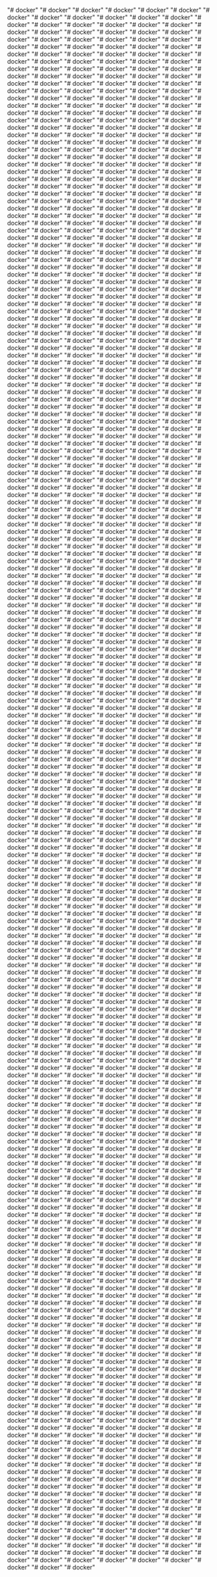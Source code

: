 "# docker" 
"# docker" 
"# docker" 
"# docker" 
"# docker" 
"# docker" 
"# docker" 
"# docker" 
"# docker" 
"# docker" 
"# docker" 
"# docker" 
"# docker" 
"# docker" 
"# docker" 
"# docker" 
"# docker" 
"# docker" 
"# docker" 
"# docker" 
"# docker" 
"# docker" 
"# docker" 
"# docker" 
"# docker" 
"# docker" 
"# docker" 
"# docker" 
"# docker" 
"# docker" 
"# docker" 
"# docker" 
"# docker" 
"# docker" 
"# docker" 
"# docker" 
"# docker" 
"# docker" 
"# docker" 
"# docker" 
"# docker" 
"# docker" 
"# docker" 
"# docker" 
"# docker" 
"# docker" 
"# docker" 
"# docker" 
"# docker" 
"# docker" 
"# docker" 
"# docker" 
"# docker" 
"# docker" 
"# docker" 
"# docker" 
"# docker" 
"# docker" 
"# docker" 
"# docker" 
"# docker" 
"# docker" 
"# docker" 
"# docker" 
"# docker" 
"# docker" 
"# docker" 
"# docker" 
"# docker" 
"# docker" 
"# docker" 
"# docker" 
"# docker" 
"# docker" 
"# docker" 
"# docker" 
"# docker" 
"# docker" 
"# docker" 
"# docker" 
"# docker" 
"# docker" 
"# docker" 
"# docker" 
"# docker" 
"# docker" 
"# docker" 
"# docker" 
"# docker" 
"# docker" 
"# docker" 
"# docker" 
"# docker" 
"# docker" 
"# docker" 
"# docker" 
"# docker" 
"# docker" 
"# docker" 
"# docker" 
"# docker" 
"# docker" 
"# docker" 
"# docker" 
"# docker" 
"# docker" 
"# docker" 
"# docker" 
"# docker" 
"# docker" 
"# docker" 
"# docker" 
"# docker" 
"# docker" 
"# docker" 
"# docker" 
"# docker" 
"# docker" 
"# docker" 
"# docker" 
"# docker" 
"# docker" 
"# docker" 
"# docker" 
"# docker" 
"# docker" 
"# docker" 
"# docker" 
"# docker" 
"# docker" 
"# docker" 
"# docker" 
"# docker" 
"# docker" 
"# docker" 
"# docker" 
"# docker" 
"# docker" 
"# docker" 
"# docker" 
"# docker" 
"# docker" 
"# docker" 
"# docker" 
"# docker" 
"# docker" 
"# docker" 
"# docker" 
"# docker" 
"# docker" 
"# docker" 
"# docker" 
"# docker" 
"# docker" 
"# docker" 
"# docker" 
"# docker" 
"# docker" 
"# docker" 
"# docker" 
"# docker" 
"# docker" 
"# docker" 
"# docker" 
"# docker" 
"# docker" 
"# docker" 
"# docker" 
"# docker" 
"# docker" 
"# docker" 
"# docker" 
"# docker" 
"# docker" 
"# docker" 
"# docker" 
"# docker" 
"# docker" 
"# docker" 
"# docker" 
"# docker" 
"# docker" 
"# docker" 
"# docker" 
"# docker" 
"# docker" 
"# docker" 
"# docker" 
"# docker" 
"# docker" 
"# docker" 
"# docker" 
"# docker" 
"# docker" 
"# docker" 
"# docker" 
"# docker" 
"# docker" 
"# docker" 
"# docker" 
"# docker" 
"# docker" 
"# docker" 
"# docker" 
"# docker" 
"# docker" 
"# docker" 
"# docker" 
"# docker" 
"# docker" 
"# docker" 
"# docker" 
"# docker" 
"# docker" 
"# docker" 
"# docker" 
"# docker" 
"# docker" 
"# docker" 
"# docker" 
"# docker" 
"# docker" 
"# docker" 
"# docker" 
"# docker" 
"# docker" 
"# docker" 
"# docker" 
"# docker" 
"# docker" 
"# docker" 
"# docker" 
"# docker" 
"# docker" 
"# docker" 
"# docker" 
"# docker" 
"# docker" 
"# docker" 
"# docker" 
"# docker" 
"# docker" 
"# docker" 
"# docker" 
"# docker" 
"# docker" 
"# docker" 
"# docker" 
"# docker" 
"# docker" 
"# docker" 
"# docker" 
"# docker" 
"# docker" 
"# docker" 
"# docker" 
"# docker" 
"# docker" 
"# docker" 
"# docker" 
"# docker" 
"# docker" 
"# docker" 
"# docker" 
"# docker" 
"# docker" 
"# docker" 
"# docker" 
"# docker" 
"# docker" 
"# docker" 
"# docker" 
"# docker" 
"# docker" 
"# docker" 
"# docker" 
"# docker" 
"# docker" 
"# docker" 
"# docker" 
"# docker" 
"# docker" 
"# docker" 
"# docker" 
"# docker" 
"# docker" 
"# docker" 
"# docker" 
"# docker" 
"# docker" 
"# docker" 
"# docker" 
"# docker" 
"# docker" 
"# docker" 
"# docker" 
"# docker" 
"# docker" 
"# docker" 
"# docker" 
"# docker" 
"# docker" 
"# docker" 
"# docker" 
"# docker" 
"# docker" 
"# docker" 
"# docker" 
"# docker" 
"# docker" 
"# docker" 
"# docker" 
"# docker" 
"# docker" 
"# docker" 
"# docker" 
"# docker" 
"# docker" 
"# docker" 
"# docker" 
"# docker" 
"# docker" 
"# docker" 
"# docker" 
"# docker" 
"# docker" 
"# docker" 
"# docker" 
"# docker" 
"# docker" 
"# docker" 
"# docker" 
"# docker" 
"# docker" 
"# docker" 
"# docker" 
"# docker" 
"# docker" 
"# docker" 
"# docker" 
"# docker" 
"# docker" 
"# docker" 
"# docker" 
"# docker" 
"# docker" 
"# docker" 
"# docker" 
"# docker" 
"# docker" 
"# docker" 
"# docker" 
"# docker" 
"# docker" 
"# docker" 
"# docker" 
"# docker" 
"# docker" 
"# docker" 
"# docker" 
"# docker" 
"# docker" 
"# docker" 
"# docker" 
"# docker" 
"# docker" 
"# docker" 
"# docker" 
"# docker" 
"# docker" 
"# docker" 
"# docker" 
"# docker" 
"# docker" 
"# docker" 
"# docker" 
"# docker" 
"# docker" 
"# docker" 
"# docker" 
"# docker" 
"# docker" 
"# docker" 
"# docker" 
"# docker" 
"# docker" 
"# docker" 
"# docker" 
"# docker" 
"# docker" 
"# docker" 
"# docker" 
"# docker" 
"# docker" 
"# docker" 
"# docker" 
"# docker" 
"# docker" 
"# docker" 
"# docker" 
"# docker" 
"# docker" 
"# docker" 
"# docker" 
"# docker" 
"# docker" 
"# docker" 
"# docker" 
"# docker" 
"# docker" 
"# docker" 
"# docker" 
"# docker" 
"# docker" 
"# docker" 
"# docker" 
"# docker" 
"# docker" 
"# docker" 
"# docker" 
"# docker" 
"# docker" 
"# docker" 
"# docker" 
"# docker" 
"# docker" 
"# docker" 
"# docker" 
"# docker" 
"# docker" 
"# docker" 
"# docker" 
"# docker" 
"# docker" 
"# docker" 
"# docker" 
"# docker" 
"# docker" 
"# docker" 
"# docker" 
"# docker" 
"# docker" 
"# docker" 
"# docker" 
"# docker" 
"# docker" 
"# docker" 
"# docker" 
"# docker" 
"# docker" 
"# docker" 
"# docker" 
"# docker" 
"# docker" 
"# docker" 
"# docker" 
"# docker" 
"# docker" 
"# docker" 
"# docker" 
"# docker" 
"# docker" 
"# docker" 
"# docker" 
"# docker" 
"# docker" 
"# docker" 
"# docker" 
"# docker" 
"# docker" 
"# docker" 
"# docker" 
"# docker" 
"# docker" 
"# docker" 
"# docker" 
"# docker" 
"# docker" 
"# docker" 
"# docker" 
"# docker" 
"# docker" 
"# docker" 
"# docker" 
"# docker" 
"# docker" 
"# docker" 
"# docker" 
"# docker" 
"# docker" 
"# docker" 
"# docker" 
"# docker" 
"# docker" 
"# docker" 
"# docker" 
"# docker" 
"# docker" 
"# docker" 
"# docker" 
"# docker" 
"# docker" 
"# docker" 
"# docker" 
"# docker" 
"# docker" 
"# docker" 
"# docker" 
"# docker" 
"# docker" 
"# docker" 
"# docker" 
"# docker" 
"# docker" 
"# docker" 
"# docker" 
"# docker" 
"# docker" 
"# docker" 
"# docker" 
"# docker" 
"# docker" 
"# docker" 
"# docker" 
"# docker" 
"# docker" 
"# docker" 
"# docker" 
"# docker" 
"# docker" 
"# docker" 
"# docker" 
"# docker" 
"# docker" 
"# docker" 
"# docker" 
"# docker" 
"# docker" 
"# docker" 
"# docker" 
"# docker" 
"# docker" 
"# docker" 
"# docker" 
"# docker" 
"# docker" 
"# docker" 
"# docker" 
"# docker" 
"# docker" 
"# docker" 
"# docker" 
"# docker" 
"# docker" 
"# docker" 
"# docker" 
"# docker" 
"# docker" 
"# docker" 
"# docker" 
"# docker" 
"# docker" 
"# docker" 
"# docker" 
"# docker" 
"# docker" 
"# docker" 
"# docker" 
"# docker" 
"# docker" 
"# docker" 
"# docker" 
"# docker" 
"# docker" 
"# docker" 
"# docker" 
"# docker" 
"# docker" 
"# docker" 
"# docker" 
"# docker" 
"# docker" 
"# docker" 
"# docker" 
"# docker" 
"# docker" 
"# docker" 
"# docker" 
"# docker" 
"# docker" 
"# docker" 
"# docker" 
"# docker" 
"# docker" 
"# docker" 
"# docker" 
"# docker" 
"# docker" 
"# docker" 
"# docker" 
"# docker" 
"# docker" 
"# docker" 
"# docker" 
"# docker" 
"# docker" 
"# docker" 
"# docker" 
"# docker" 
"# docker" 
"# docker" 
"# docker" 
"# docker" 
"# docker" 
"# docker" 
"# docker" 
"# docker" 
"# docker" 
"# docker" 
"# docker" 
"# docker" 
"# docker" 
"# docker" 
"# docker" 
"# docker" 
"# docker" 
"# docker" 
"# docker" 
"# docker" 
"# docker" 
"# docker" 
"# docker" 
"# docker" 
"# docker" 
"# docker" 
"# docker" 
"# docker" 
"# docker" 
"# docker" 
"# docker" 
"# docker" 
"# docker" 
"# docker" 
"# docker" 
"# docker" 
"# docker" 
"# docker" 
"# docker" 
"# docker" 
"# docker" 
"# docker" 
"# docker" 
"# docker" 
"# docker" 
"# docker" 
"# docker" 
"# docker" 
"# docker" 
"# docker" 
"# docker" 
"# docker" 
"# docker" 
"# docker" 
"# docker" 
"# docker" 
"# docker" 
"# docker" 
"# docker" 
"# docker" 
"# docker" 
"# docker" 
"# docker" 
"# docker" 
"# docker" 
"# docker" 
"# docker" 
"# docker" 
"# docker" 
"# docker" 
"# docker" 
"# docker" 
"# docker" 
"# docker" 
"# docker" 
"# docker" 
"# docker" 
"# docker" 
"# docker" 
"# docker" 
"# docker" 
"# docker" 
"# docker" 
"# docker" 
"# docker" 
"# docker" 
"# docker" 
"# docker" 
"# docker" 
"# docker" 
"# docker" 
"# docker" 
"# docker" 
"# docker" 
"# docker" 
"# docker" 
"# docker" 
"# docker" 
"# docker" 
"# docker" 
"# docker" 
"# docker" 
"# docker" 
"# docker" 
"# docker" 
"# docker" 
"# docker" 
"# docker" 
"# docker" 
"# docker" 
"# docker" 
"# docker" 
"# docker" 
"# docker" 
"# docker" 
"# docker" 
"# docker" 
"# docker" 
"# docker" 
"# docker" 
"# docker" 
"# docker" 
"# docker" 
"# docker" 
"# docker" 
"# docker" 
"# docker" 
"# docker" 
"# docker" 
"# docker" 
"# docker" 
"# docker" 
"# docker" 
"# docker" 
"# docker" 
"# docker" 
"# docker" 
"# docker" 
"# docker" 
"# docker" 
"# docker" 
"# docker" 
"# docker" 
"# docker" 
"# docker" 
"# docker" 
"# docker" 
"# docker" 
"# docker" 
"# docker" 
"# docker" 
"# docker" 
"# docker" 
"# docker" 
"# docker" 
"# docker" 
"# docker" 
"# docker" 
"# docker" 
"# docker" 
"# docker" 
"# docker" 
"# docker" 
"# docker" 
"# docker" 
"# docker" 
"# docker" 
"# docker" 
"# docker" 
"# docker" 
"# docker" 
"# docker" 
"# docker" 
"# docker" 
"# docker" 
"# docker" 
"# docker" 
"# docker" 
"# docker" 
"# docker" 
"# docker" 
"# docker" 
"# docker" 
"# docker" 
"# docker" 
"# docker" 
"# docker" 
"# docker" 
"# docker" 
"# docker" 
"# docker" 
"# docker" 
"# docker" 
"# docker" 
"# docker" 
"# docker" 
"# docker" 
"# docker" 
"# docker" 
"# docker" 
"# docker" 
"# docker" 
"# docker" 
"# docker" 
"# docker" 
"# docker" 
"# docker" 
"# docker" 
"# docker" 
"# docker" 
"# docker" 
"# docker" 
"# docker" 
"# docker" 
"# docker" 
"# docker" 
"# docker" 
"# docker" 
"# docker" 
"# docker" 
"# docker" 
"# docker" 
"# docker" 
"# docker" 
"# docker" 
"# docker" 
"# docker" 
"# docker" 
"# docker" 
"# docker" 
"# docker" 
"# docker" 
"# docker" 
"# docker" 
"# docker" 
"# docker" 
"# docker" 
"# docker" 
"# docker" 
"# docker" 
"# docker" 
"# docker" 
"# docker" 
"# docker" 
"# docker" 
"# docker" 
"# docker" 
"# docker" 
"# docker" 
"# docker" 
"# docker" 
"# docker" 
"# docker" 
"# docker" 
"# docker" 
"# docker" 
"# docker" 
"# docker" 
"# docker" 
"# docker" 
"# docker" 
"# docker" 
"# docker" 
"# docker" 
"# docker" 
"# docker" 
"# docker" 
"# docker" 
"# docker" 
"# docker" 
"# docker" 
"# docker" 
"# docker" 
"# docker" 
"# docker" 
"# docker" 
"# docker" 
"# docker" 
"# docker" 
"# docker" 
"# docker" 
"# docker" 
"# docker" 
"# docker" 
"# docker" 
"# docker" 
"# docker" 
"# docker" 
"# docker" 
"# docker" 
"# docker" 
"# docker" 
"# docker" 
"# docker" 
"# docker" 
"# docker" 
"# docker" 
"# docker" 
"# docker" 
"# docker" 
"# docker" 
"# docker" 
"# docker" 
"# docker" 
"# docker" 
"# docker" 
"# docker" 
"# docker" 
"# docker" 
"# docker" 
"# docker" 
"# docker" 
"# docker" 
"# docker" 
"# docker" 
"# docker" 
"# docker" 
"# docker" 
"# docker" 
"# docker" 
"# docker" 
"# docker" 
"# docker" 
"# docker" 
"# docker" 
"# docker" 
"# docker" 
"# docker" 
"# docker" 
"# docker" 
"# docker" 
"# docker" 
"# docker" 
"# docker" 
"# docker" 
"# docker" 
"# docker" 
"# docker" 
"# docker" 
"# docker" 
"# docker" 
"# docker" 
"# docker" 
"# docker" 
"# docker" 
"# docker" 
"# docker" 
"# docker" 
"# docker" 
"# docker" 
"# docker" 
"# docker" 
"# docker" 
"# docker" 
"# docker" 
"# docker" 
"# docker" 
"# docker" 
"# docker" 
"# docker" 
"# docker" 
"# docker" 
"# docker" 
"# docker" 
"# docker" 
"# docker" 
"# docker" 
"# docker" 
"# docker" 
"# docker" 
"# docker" 
"# docker" 
"# docker" 
"# docker" 
"# docker" 
"# docker" 
"# docker" 
"# docker" 
"# docker" 
"# docker" 
"# docker" 
"# docker" 
"# docker" 
"# docker" 
"# docker" 
"# docker" 
"# docker" 
"# docker" 
"# docker" 
"# docker" 
"# docker" 
"# docker" 
"# docker" 
"# docker" 
"# docker" 
"# docker" 
"# docker" 
"# docker" 
"# docker" 
"# docker" 
"# docker" 
"# docker" 
"# docker" 
"# docker" 
"# docker" 
"# docker" 
"# docker" 
"# docker" 
"# docker" 
"# docker" 
"# docker" 
"# docker" 
"# docker" 
"# docker" 
"# docker" 
"# docker" 
"# docker" 
"# docker" 
"# docker" 
"# docker" 
"# docker" 
"# docker" 
"# docker" 
"# docker" 
"# docker" 
"# docker" 
"# docker" 
"# docker" 
"# docker" 
"# docker" 
"# docker" 
"# docker" 
"# docker" 
"# docker" 
"# docker" 
"# docker" 
"# docker" 
"# docker" 
"# docker" 
"# docker" 
"# docker" 
"# docker" 
"# docker" 
"# docker" 
"# docker" 
"# docker" 
"# docker" 
"# docker" 
"# docker" 
"# docker" 
"# docker" 
"# docker" 
"# docker" 
"# docker" 
"# docker" 
"# docker" 
"# docker" 
"# docker" 
"# docker" 
"# docker" 
"# docker" 
"# docker" 
"# docker" 
"# docker" 
"# docker" 
"# docker" 
"# docker" 
"# docker" 
"# docker" 
"# docker" 
"# docker" 
"# docker" 
"# docker" 
"# docker" 
"# docker" 
"# docker" 
"# docker" 
"# docker" 
"# docker" 
"# docker" 
"# docker" 
"# docker" 
"# docker" 
"# docker" 
"# docker" 
"# docker" 
"# docker" 
"# docker" 
"# docker" 
"# docker" 
"# docker" 
"# docker" 
"# docker" 
"# docker" 
"# docker" 
"# docker" 
"# docker" 
"# docker" 
"# docker" 
"# docker" 
"# docker" 
"# docker" 
"# docker" 
"# docker" 
"# docker" 
"# docker" 
"# docker" 
"# docker" 
"# docker" 
"# docker" 
"# docker" 
"# docker" 
"# docker" 
"# docker" 
"# docker" 
"# docker" 
"# docker" 
"# docker" 
"# docker" 
"# docker" 
"# docker" 
"# docker" 
"# docker" 
"# docker" 
"# docker" 
"# docker" 
"# docker" 
"# docker" 
"# docker" 
"# docker" 
"# docker" 
"# docker" 
"# docker" 
"# docker" 
"# docker" 
"# docker" 
"# docker" 
"# docker" 
"# docker" 
"# docker" 
"# docker" 
"# docker" 
"# docker" 
"# docker" 
"# docker" 
"# docker" 
"# docker" 
"# docker" 
"# docker" 
"# docker" 
"# docker" 
"# docker" 
"# docker" 
"# docker" 
"# docker" 
"# docker" 
"# docker" 
"# docker" 
"# docker" 
"# docker" 
"# docker" 
"# docker" 
"# docker" 
"# docker" 
"# docker" 
"# docker" 
"# docker" 
"# docker" 
"# docker" 
"# docker" 
"# docker" 
"# docker" 
"# docker" 
"# docker" 
"# docker" 
"# docker" 
"# docker" 
"# docker" 
"# docker" 
"# docker" 
"# docker" 
"# docker" 
"# docker" 
"# docker" 
"# docker" 
"# docker" 
"# docker" 
"# docker" 
"# docker" 
"# docker" 
"# docker" 
"# docker" 
"# docker" 
"# docker" 
"# docker" 
"# docker" 
"# docker" 
"# docker" 
"# docker" 
"# docker" 
"# docker" 
"# docker" 
"# docker" 
"# docker" 
"# docker" 
"# docker" 
"# docker" 
"# docker" 
"# docker" 
"# docker" 
"# docker" 
"# docker" 
"# docker" 
"# docker" 
"# docker" 
"# docker" 
"# docker" 
"# docker" 
"# docker" 
"# docker" 
"# docker" 
"# docker" 
"# docker" 
"# docker" 
"# docker" 
"# docker" 
"# docker" 
"# docker" 
"# docker" 
"# docker" 
"# docker" 
"# docker" 
"# docker" 
"# docker" 
"# docker" 
"# docker" 
"# docker" 
"# docker" 
"# docker" 
"# docker" 
"# docker" 
"# docker" 
"# docker" 
"# docker" 
"# docker" 
"# docker" 
"# docker" 
"# docker" 
"# docker" 
"# docker" 
"# docker" 
"# docker" 
"# docker" 
"# docker" 
"# docker" 
"# docker" 
"# docker" 
"# docker" 
"# docker" 
"# docker" 
"# docker" 
"# docker" 
"# docker" 
"# docker" 
"# docker" 
"# docker" 
